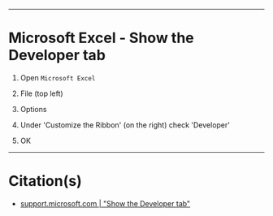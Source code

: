 
***
# Microsoft Excel - Show the Developer tab

1. Open `Microsoft Excel`

2. File (top left)

3. Options

4. Under 'Customize the Ribbon' (on the right) check 'Developer'

5. OK


***
# Citation(s)
- [support.microsoft.com  |  "Show the Developer tab"](https://support.microsoft.com/en-us/topic/show-the-developer-tab-e1192344-5e56-4d45-931b-e5fd9bea2d45)
